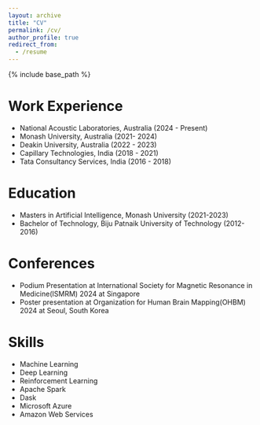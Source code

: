 ```yaml
---
layout: archive
title: "CV"
permalink: /cv/
author_profile: true
redirect_from:
  - /resume
---
```


{% include base_path %}

Work Experience
======
* National Acoustic Laboratories, Australia (2024 - Present)
* Monash University, Australia (2021- 2024)
* Deakin University, Australia (2022 - 2023)
* Capillary Technologies, India (2018 - 2021)
* Tata Consultancy Services, India (2016 - 2018)

Education
======
* Masters in Artificial Intelligence, Monash University (2021-2023)
* Bachelor of Technology, Biju Patnaik University of Technology (2012-2016)

Conferences
======
* Podium Presentation at International Society for Magnetic Resonance in Medicine(ISMRM) 2024 at Singapore
* Poster presentation at Organization for Human Brain Mapping(OHBM) 2024 at Seoul, South Korea

Skills
======
* Machine Learning
* Deep Learning
* Reinforcement Learning
* Apache Spark
* Dask
* Microsoft Azure
* Amazon Web Services
